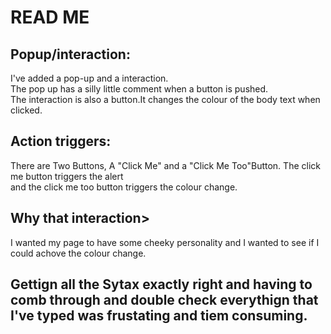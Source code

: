 <h1>READ ME</h1>
<h2>Popup/interaction:</h2>
<p>I've added a pop-up and a interaction.<br> The pop up has a silly little comment when a button is pushed.<br>The interaction is also a button.It changes the colour of the body text when clicked.</p>
<h2>Action triggers:</h2>
<p>There are Two Buttons, A "Click Me" and a "Click Me Too"Button. The click me button triggers the alert<br> and the click me too button triggers the colour change.</p>
<h2>Why that interaction></h2>
<p> I wanted my page to have some cheeky personality and I wanted to see if I could achove the colour change.</p>
<h2>Gettign all the Sytax exactly right and having to comb through and double check everythign that I've typed  was frustating and tiem consuming. </h2>
